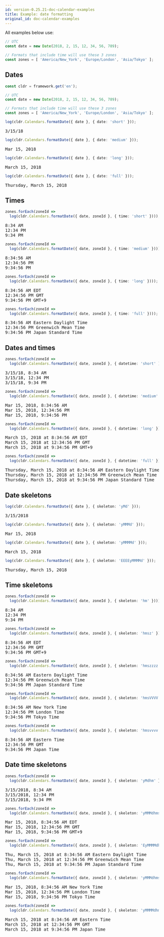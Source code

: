 ```yaml
---
id: version-0.25.21-doc-calendar-examples
title: Example: date formatting
original_id: doc-calendar-examples
---
```


All examples below use:

```typescript
// UTC
const date = new Date(2018, 2, 15, 12, 34, 56, 789);

// Formats that include time will use these 3 zones
const zones = [ 'America/New_York', 'Europe/London', 'Asia/Tokyo' ];
```

## Dates

```typescript
const cldr = framework.get('en');

// UTC
const date = new Date(2018, 2, 15, 12, 34, 56, 789);

// Formats that include time will use these 3 zones
const zones = [ 'America/New_York', 'Europe/London', 'Asia/Tokyo' ];
```

```typescript
log(cldr.Calendars.formatDate({ date }, { date: 'short' }));
```
<pre class="output">
3/15/18
</pre>

```typescript
log(cldr.Calendars.formatDate({ date }, { date: 'medium' }));
```
<pre class="output">
Mar 15, 2018
</pre>

```typescript
log(cldr.Calendars.formatDate({ date }, { date: 'long' }));
```
<pre class="output">
March 15, 2018
</pre>

```typescript
log(cldr.Calendars.formatDate({ date }, { date: 'full' }));
```
<pre class="output">
Thursday, March 15, 2018
</pre>

## Times


```typescript
zones.forEach(zoneId =>
  log(cldr.Calendars.formatDate({ date, zoneId }, { time: 'short' })));
```
<pre class="output">
8:34 AM
12:34 PM
9:34 PM
</pre>

```typescript
zones.forEach(zoneId =>
  log(cldr.Calendars.formatDate({ date, zoneId }, { time: 'medium' })));
```
<pre class="output">
8:34:56 AM
12:34:56 PM
9:34:56 PM
</pre>

```typescript
zones.forEach(zoneId =>
  log(cldr.Calendars.formatDate({ date, zoneId }, { time: 'long' })));
```
<pre class="output">
8:34:56 AM EDT
12:34:56 PM GMT
9:34:56 PM GMT+9
</pre>

```typescript
zones.forEach(zoneId =>
  log(cldr.Calendars.formatDate({ date, zoneId }, { time: 'full' })));
```
<pre class="output">
8:34:56 AM Eastern Daylight Time
12:34:56 PM Greenwich Mean Time
9:34:56 PM Japan Standard Time
</pre>

## Dates and times


```typescript
zones.forEach(zoneId =>
  log(cldr.Calendars.formatDate({ date, zoneId }, { datetime: 'short' )}));
```
<pre class="output">
3/15/18, 8:34 AM
3/15/18, 12:34 PM
3/15/18, 9:34 PM
</pre>

```typescript
zones.forEach(zoneId =>
  log(cldr.Calendars.formatDate({ date, zoneId }, { datetime: 'medium' })));
```
<pre class="output">
Mar 15, 2018, 8:34:56 AM
Mar 15, 2018, 12:34:56 PM
Mar 15, 2018, 9:34:56 PM
</pre>

```typescript
zones.forEach(zoneId =>
  log(cldr.Calendars.formatDate({ date, zoneId }, { datetime: 'long' })));
```
<pre class="output">
March 15, 2018 at 8:34:56 AM EDT
March 15, 2018 at 12:34:56 PM GMT
March 15, 2018 at 9:34:56 PM GMT+9
</pre>

```typescript
zones.forEach(zoneId =>
  log(cldr.Calendars.formatDate({ date, zoneId }, { datetime: 'full' })));
```
<pre class="output">
Thursday, March 15, 2018 at 8:34:56 AM Eastern Daylight Time
Thursday, March 15, 2018 at 12:34:56 PM Greenwich Mean Time
Thursday, March 15, 2018 at 9:34:56 PM Japan Standard Time
</pre>

## Date skeletons


```typescript
log(cldr.Calendars.formatDate({ date }, { skeleton: 'yMd' }));
```
<pre class="output">
3/15/2018
</pre>

```typescript
log(cldr.Calendars.formatDate({ date }, { skeleton: 'yMMMd' }));
```
<pre class="output">
Mar 15, 2018
</pre>

```typescript
log(cldr.Calendars.formatDate({ date }, { skeleton: 'yMMMMd' }));
```
<pre class="output">
March 15, 2018
</pre>

```typescript
log(cldr.Calendars.formatDate({ date }, { skeleton: 'EEEEyMMMMd' }));
```
<pre class="output">
Thursday, March 15, 2018
</pre>

## Time skeletons


```typescript
zones.forEach(zoneId =>
  log(cldr.Calendars.formatDate({ date, zoneId }, { skeleton: 'hm' })));
```
<pre class="output">
8:34 AM
12:34 PM
9:34 PM
</pre>

```typescript
zones.forEach(zoneId =>
  log(cldr.Calendars.formatDate({ date, zoneId }, { skeleton: 'hmsz' })));
```
<pre class="output">
8:34:56 AM EDT
12:34:56 PM GMT
9:34:56 PM GMT+9
</pre>

```typescript
zones.forEach(zoneId =>
  log(cldr.Calendars.formatDate({ date, zoneId }, { skeleton: 'hmszzzz' })));
```
<pre class="output">
8:34:56 AM Eastern Daylight Time
12:34:56 PM Greenwich Mean Time
9:34:56 PM Japan Standard Time
</pre>

```typescript
zones.forEach(zoneId =>
  log(cldr.Calendars.formatDate({ date, zoneId }, { skeleton: 'hmsVVVV' })));
```
<pre class="output">
8:34:56 AM New York Time
12:34:56 PM London Time
9:34:56 PM Tokyo Time
</pre>

```typescript
zones.forEach(zoneId =>
  log(cldr.Calendars.formatDate({ date, zoneId }, { skeleton: 'hmsvvvv' })));
```
<pre class="output">
8:34:56 AM Eastern Time
12:34:56 PM GMT
9:34:56 PM Japan Time
</pre>

## Date time skeletons


```typescript
zones.forEach(zoneId =>
  log(cldr.Calendars.formatDate({ date, zoneId }, { skeleton: 'yMdhm' })));
```
<pre class="output">
3/15/2018, 8:34 AM
3/15/2018, 12:34 PM
3/15/2018, 9:34 PM
</pre>

```typescript
zones.forEach(zoneId =>
  log(cldr.Calendars.formatDate({ date, zoneId }, { skeleton: 'yMMMdhmsz' })));
```
<pre class="output">
Mar 15, 2018, 8:34:56 AM EDT
Mar 15, 2018, 12:34:56 PM GMT
Mar 15, 2018, 9:34:56 PM GMT+9
</pre>

```typescript
zones.forEach(zoneId =>
  log(cldr.Calendars.formatDate({ date, zoneId }, { skeleton: 'EyMMMMdhmszzzz' })));
```
<pre class="output">
Thu, March 15, 2018 at 8:34:56 AM Eastern Daylight Time
Thu, March 15, 2018 at 12:34:56 PM Greenwich Mean Time
Thu, March 15, 2018 at 9:34:56 PM Japan Standard Time
</pre>

```typescript
zones.forEach(zoneId =>
  log(cldr.Calendars.formatDate({ date, zoneId }, { skeleton: 'yMMMdhmsVVVV' })));
```
<pre class="output">
Mar 15, 2018, 8:34:56 AM New York Time
Mar 15, 2018, 12:34:56 PM London Time
Mar 15, 2018, 9:34:56 PM Tokyo Time
</pre>

```typescript
zones.forEach(zoneId =>
  log(cldr.Calendars.formatDate({ date, zoneId }, { skeleton: 'yMMMMdhmsvvvv' })));
```
<pre class="output">
March 15, 2018 at 8:34:56 AM Eastern Time
March 15, 2018 at 12:34:56 PM GMT
March 15, 2018 at 9:34:56 PM Japan Time
</pre>

